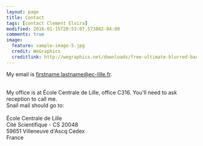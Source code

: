 ```yaml
---
layout: page
title: Contact
tags: [contact Clement Elvira]
modified: 2016-01-15T20:53:07.573882-04:00
comments: true
image:
  feature: sample-image-5.jpg
  credit: WeGraphics
  creditlink: http://wegraphics.net/downloads/free-ultimate-blurred-background-pack/
---
```


<head>
    <style>
      #map {
        width: 300px;
        height: 200px;
      }
    </style>
	<script src="https://maps.googleapis.com/maps/api/js"></script>
	<script>
	  function initialize() {
		var mapCanvas = document.getElementById('map');
		var mapOptions = {
			center: new google.maps.LatLng(50.606602, 3.137084),
			zoom: 11,
			mapTypeId: google.maps.MapTypeId.ROADMAP
		}
		var map = new google.maps.Map(mapCanvas, mapOptions)
	  }
	  google.maps.event.addDomListener(window, 'load', initialize);
	</script>
</head>

My email is firstname.lastname@ec-lille.fr.

<br/>
My office is at École Centrale de Lille, office C316. You'll need to ask reception to call me.

<br/>


<article>
	<div style="float:left">
		Snail mail should go to:<br><br>
		&Eacute;cole Centrale de Lille<br>
		Cit&eacute; Scientifique - CS 20048<br>
		59651 Villeneuve d'Ascq Cedex<br>
		France
	</div>
	<div id="map" style="float:right"></div>
</article>
